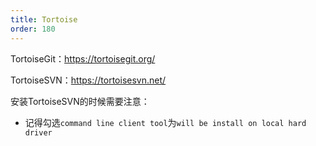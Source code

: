 ```yaml
---
title: Tortoise
order: 180
---
```


TortoiseGit：<https://tortoisegit.org/>

TortoiseSVN：<https://tortoisesvn.net/>

安装TortoiseSVN的时候需要注意：

- 记得勾选`command line client tool`为`will be install on local hard driver`

